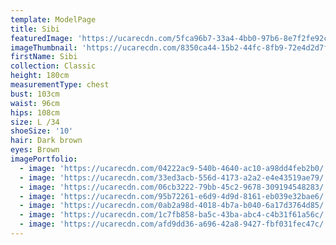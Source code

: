 ```yaml
---
template: ModelPage
title: Sibi
featuredImage: 'https://ucarecdn.com/5fca96b7-33a4-4bb0-97b6-8e7f2fe92caa/'
imageThumbnail: 'https://ucarecdn.com/8350ca44-15b2-44fc-8fb9-72e4d2d7f6ce/'
firstName: Sibi
collection: Classic
height: 180cm
measurementType: chest
bust: 103cm
waist: 96cm
hips: 108cm
size: L /34
shoeSize: '10'
hair: Dark brown
eyes: Brown
imagePortfolio:
  - image: 'https://ucarecdn.com/04222ac9-540b-4640-ac10-a98dd4feb2b0/'
  - image: 'https://ucarecdn.com/33ed3acb-556d-4173-a2a2-e4e43519ae79/'
  - image: 'https://ucarecdn.com/06cb3222-79bb-45c2-9678-309194548283/'
  - image: 'https://ucarecdn.com/95b72261-e6d9-4d9d-8161-eb039e32bae6/'
  - image: 'https://ucarecdn.com/0ab2a98d-4018-4b7a-b040-6a17d3764d85/'
  - image: 'https://ucarecdn.com/1c7fb858-ba5c-43ba-abc4-c4b31f61a56c/'
  - image: 'https://ucarecdn.com/afd9dd36-a696-42a8-9427-fbf031fec47c/'
---
```


